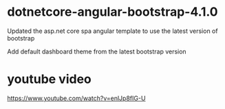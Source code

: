 # dotnetcore-angular-bootstrap-4.1.0

Updated the asp.net core spa angular template to use the latest version of bootstrap

Add default dashboard theme from the latest bootstrap version

# youtube video
https://www.youtube.com/watch?v=enlJp8fIG-U